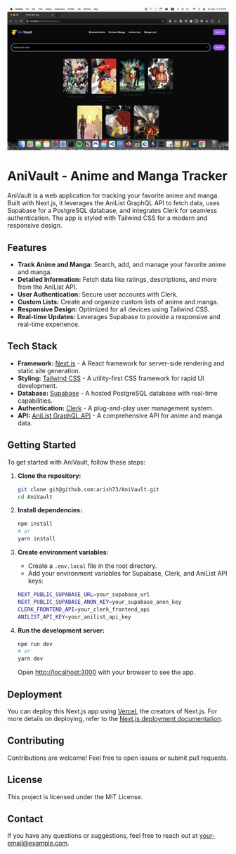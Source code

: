![alt text](image.png)

# AniVault - Anime and Manga Tracker

AniVault is a web application for tracking your favorite anime and manga. Built with Next.js, it leverages the AniList GraphQL API to fetch data, uses Supabase for a PostgreSQL database, and integrates Clerk for seamless authentication. The app is styled with Tailwind CSS for a modern and responsive design.

## Features

- **Track Anime and Manga:** Search, add, and manage your favorite anime and manga.
- **Detailed Information:** Fetch data like ratings, descriptions, and more from the AniList API.
- **User Authentication:** Secure user accounts with Clerk.
- **Custom Lists:** Create and organize custom lists of anime and manga.
- **Responsive Design:** Optimized for all devices using Tailwind CSS.
- **Real-time Updates:** Leverages Supabase to provide a responsive and real-time experience.

## Tech Stack

- **Framework:** [Next.js](https://nextjs.org/) - A React framework for server-side rendering and static site generation.
- **Styling:** [Tailwind CSS](https://tailwindcss.com/) - A utility-first CSS framework for rapid UI development.
- **Database:** [Supabase](https://supabase.com/) - A hosted PostgreSQL database with real-time capabilities.
- **Authentication:** [Clerk](https://clerk.dev/) - A plug-and-play user management system.
- **API:** [AniList GraphQL API](https://anilist.co/) - A comprehensive API for anime and manga data.

## Getting Started

To get started with AniVault, follow these steps:

1. **Clone the repository:**

   ```bash
   git clone git@github.com:arish73/AniVault.git
   cd AniVault
   ```

2. **Install dependencies:**

   ```bash
   npm install
   # or
   yarn install
   ```

3. **Create environment variables:**

   - Create a `.env.local` file in the root directory.
   - Add your environment variables for Supabase, Clerk, and AniList API keys:

   ```bash
   NEXT_PUBLIC_SUPABASE_URL=your_supabase_url
   NEXT_PUBLIC_SUPABASE_ANON_KEY=your_supabase_anon_key
   CLERK_FRONTEND_API=your_clerk_frontend_api
   ANILIST_API_KEY=your_anilist_api_key
   ```

4. **Run the development server:**

   ```bash
   npm run dev
   # or
   yarn dev
   ```

   Open [http://localhost:3000](http://localhost:3000) with your browser to see the app.

## Deployment

You can deploy this Next.js app using [Vercel](https://vercel.com/), the creators of Next.js. For more details on deploying, refer to the [Next.js deployment documentation](https://nextjs.org/docs/deployment).

## Contributing

Contributions are welcome! Feel free to open issues or submit pull requests.

## License

This project is licensed under the MIT License.

## Contact

If you have any questions or suggestions, feel free to reach out at [your-email@example.com](mailto:your-email@example.com).




